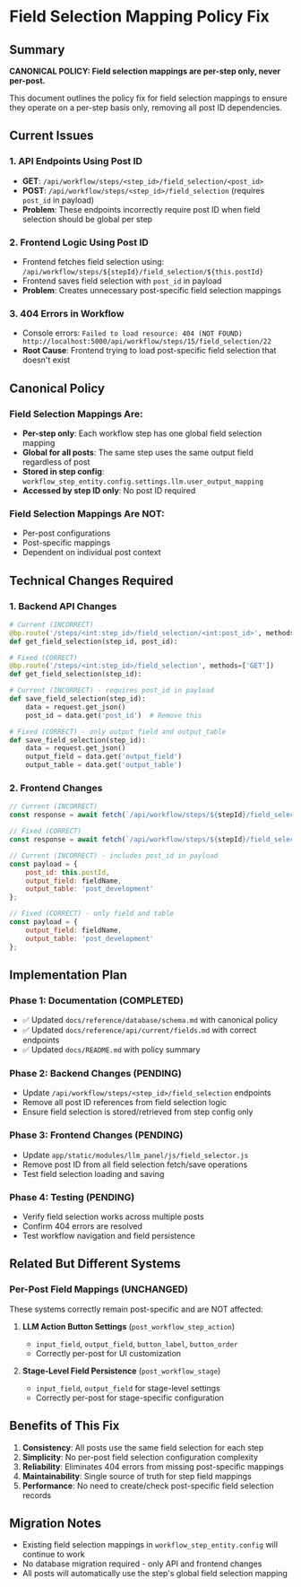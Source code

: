 # Field Selection Mapping Policy Fix

## Summary

**CANONICAL POLICY: Field selection mappings are per-step only, never per-post.**

This document outlines the policy fix for field selection mappings to ensure they operate on a per-step basis only, removing all post ID dependencies.

## Current Issues

### 1. **API Endpoints Using Post ID**
- **GET**: `/api/workflow/steps/<step_id>/field_selection/<post_id>` 
- **POST**: `/api/workflow/steps/<step_id>/field_selection` (requires `post_id` in payload)
- **Problem**: These endpoints incorrectly require post ID when field selection should be global per step

### 2. **Frontend Logic Using Post ID**
- Frontend fetches field selection using: `/api/workflow/steps/${stepId}/field_selection/${this.postId}`
- Frontend saves field selection with `post_id` in payload
- **Problem**: Creates unnecessary post-specific field selection mappings

### 3. **404 Errors in Workflow**
- Console errors: `Failed to load resource: 404 (NOT FOUND) http://localhost:5000/api/workflow/steps/15/field_selection/22`
- **Root Cause**: Frontend trying to load post-specific field selection that doesn't exist

## Canonical Policy

### Field Selection Mappings Are:
- **Per-step only**: Each workflow step has one global field selection mapping
- **Global for all posts**: The same step uses the same output field regardless of post
- **Stored in step config**: `workflow_step_entity.config.settings.llm.user_output_mapping`
- **Accessed by step ID only**: No post ID required

### Field Selection Mappings Are NOT:
- Per-post configurations
- Post-specific mappings
- Dependent on individual post context

## Technical Changes Required

### 1. **Backend API Changes**
```python
# Current (INCORRECT)
@bp.route('/steps/<int:step_id>/field_selection/<int:post_id>', methods=['GET'])
def get_field_selection(step_id, post_id):

# Fixed (CORRECT)
@bp.route('/steps/<int:step_id>/field_selection', methods=['GET'])
def get_field_selection(step_id):
```

```python
# Current (INCORRECT) - requires post_id in payload
def save_field_selection(step_id):
    data = request.get_json()
    post_id = data.get('post_id')  # Remove this

# Fixed (CORRECT) - only output_field and output_table
def save_field_selection(step_id):
    data = request.get_json()
    output_field = data.get('output_field')
    output_table = data.get('output_table')
```

### 2. **Frontend Changes**
```javascript
// Current (INCORRECT)
const response = await fetch(`/api/workflow/steps/${stepId}/field_selection/${this.postId}`);

// Fixed (CORRECT)
const response = await fetch(`/api/workflow/steps/${stepId}/field_selection`);
```

```javascript
// Current (INCORRECT) - includes post_id in payload
const payload = {
    post_id: this.postId,
    output_field: fieldName,
    output_table: 'post_development'
};

// Fixed (CORRECT) - only field and table
const payload = {
    output_field: fieldName,
    output_table: 'post_development'
};
```

## Implementation Plan

### Phase 1: Documentation (COMPLETED)
- ✅ Updated `docs/reference/database/schema.md` with canonical policy
- ✅ Updated `docs/reference/api/current/fields.md` with correct endpoints
- ✅ Updated `docs/README.md` with policy summary

### Phase 2: Backend Changes (PENDING)
- Update `/api/workflow/steps/<step_id>/field_selection` endpoints
- Remove all post ID references from field selection logic
- Ensure field selection is stored/retrieved from step config only

### Phase 3: Frontend Changes (PENDING)
- Update `app/static/modules/llm_panel/js/field_selector.js`
- Remove post ID from all field selection fetch/save operations
- Test field selection loading and saving

### Phase 4: Testing (PENDING)
- Verify field selection works across multiple posts
- Confirm 404 errors are resolved
- Test workflow navigation and field persistence

## Related But Different Systems

### Per-Post Field Mappings (UNCHANGED)
These systems correctly remain post-specific and are NOT affected:

1. **LLM Action Button Settings** (`post_workflow_step_action`)
   - `input_field`, `output_field`, `button_label`, `button_order`
   - Correctly per-post for UI customization

2. **Stage-Level Field Persistence** (`post_workflow_stage`)
   - `input_field`, `output_field` for stage-level settings
   - Correctly per-post for stage-specific configuration

## Benefits of This Fix

1. **Consistency**: All posts use the same field selection for each step
2. **Simplicity**: No per-post field selection configuration complexity
3. **Reliability**: Eliminates 404 errors from missing post-specific mappings
4. **Maintainability**: Single source of truth for step field mappings
5. **Performance**: No need to create/check post-specific field selection records

## Migration Notes

- Existing field selection mappings in `workflow_step_entity.config` will continue to work
- No database migration required - only API and frontend changes
- All posts will automatically use the step's global field selection mapping 